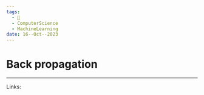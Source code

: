 ```yaml
---
tags:
  - 🌱
  - ComputerScience
  - MachineLearning
date: 16--Oct--2023
---
```

# Back propagation


---
Links:
